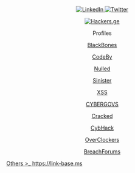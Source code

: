 <div class="icon-container">
 <p align="center">
<a href="https://www.linkedin.com/in/khetaguridimitri" target="_blank" rel="noopener noreferrer">
  <img style="max-width: 100%;" src="https://img.shields.io/badge/LinkedIn-0077B5?style=for-the-badge&logo=linkedin&logoColor=white" alt="LinkedIn">
</a>
<a href="https://www.twitter.com/xetaguridimitri" target="_blank" rel="noopener noreferrer">
  <img style="max-width: 100%;" src="https://img.shields.io/badge/Twitter-1DA1F2?style=for-the-badge&logo=twitter&logoColor=white" alt="Twitter">
</a>
</div>
   <p align="center">
<a href="https://hackers.ge" target="_blank" rel="noopener noreferrer">
  <img style="max-width: 100%;" src="https://media.giphy.com/media/NcSRM70PbxRbR0PMZJ/giphy.gif" alt="Hackers.ge">
</a>

<p align="center">
Profiles
</p>

<p align="center">
  <a href="https://blackbones.net/members/g30rg14n.8685" target="_blank">BlackBones
</p>

<p align="center">
  <a href="https://codeby.net/members/dimitri-khetaguri.100805" target="_blank"> CodeBy
</p>

<p align="center">
  <a href="https://www.nulled.to/user/5055778-g30rg14n" target="_blank">Nulled
</p>

<p align="center">
  <a href="https://sinister.ly/User-xet007" target="_blank">Sinister
</p>

<p align="center">
  <a href="https://xss.is/members/194152" target="_blank">XSS
</p>
   
<p align="center">
  <a href="https://cybergovs.com" target="_blank">CYBERGOVS
</p>

<p align="center">
  <a href="https://cracked.io/g30rg14n" target="_blank">Cracked
</p>

<p align="center">
  <a href="https://cybhack.net/members/156741" target="_blank">CybHack
</p>

<p align="center">
  <a href="https://www.overclockers.ge/index.php?/profile/48806-g30rg14n/&tab=field_core_pfield_21" target="_blank">OverClockers
</p>

<p align="center">
  <a href="https://breachforums.is" target="_blank">BreachForums</p>

  Others >_ <a>https://link-base.ms</a>
